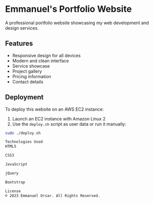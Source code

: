 # Emmanuel's Portfolio Website

A professional portfolio website showcasing my web development and design services.

## Features

- Responsive design for all devices
- Modern and clean interface
- Service showcase
- Project gallery
- Pricing information
- Contact details

## Deployment

To deploy this website on an AWS EC2 instance:

1. Launch an EC2 instance with Amazon Linux 2
2. Use the `deploy.sh` script as user data or run it manually:

```bash
sudo ./deploy.sh

Technologies Used
HTML5

CSS3

JavaScript

jQuery

Bootstrap

License
© 2023 Emmanuel Orsar. All Rights Reserved.


